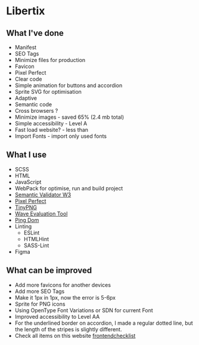 # Libertix

## What I've done

- Manifest
- SEO Tags
- Minimize files for production
- Favicon
- Pixel Perfect
- Clear code
- Simple animation for buttons and accordion
- Sprite SVG for optimisation
- Adaptive
- Semantic code
- Cross browsers ?
- Minimize images - saved 65% (2.4 mb total)
- Simple accessibility - Level A
- Fast load website? - less than 
- Import Fonts - import only used fonts

## What I use

- SCSS
- HTML 
- JavaScript
- WebPack for optimise, run and build project
- [Semantic Validator W3](https://validator.w3.org/)
- [Pixel Perfect](https://chrome.google.com/webstore/detail/perfectpixel-by-welldonec/dkaagdgjmgdmbnecmcefdhjekcoceebi)
- [TinyPNG](https://tinypng.com/)
- [Wave Evaluation Tool](https://chrome.google.com/webstore/detail/wave-evaluation-tool/jbbplnpkjmmeebjpijfedlgcdilocofh/related)
- [Ping Dom](https://tools.pingdom.com/)
- Linting
  - ESLint
  - HTMLHint
  - SASS-Lint
- Figma

## What can be improved

- Add more favicons for another devices
- Add more SEO Tags 
- Make it 1px in 1px, now the error is 5-6px
- Sprite for PNG icons
- Using OpenType Font Variations or SDN for current Font
- Improved accessibility to Level AA
- For the underlined border on accordion, I made a regular dotted line, but the length of the stripes is slightly different.
- Check all items on this website [frontendchecklist](https://frontendchecklist.io/)

